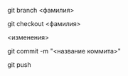 git branch \<фамилия\>

git checkout \<фамилия\>

\<изменения\>

git commit -m "\<название коммита\>"

git push